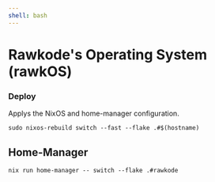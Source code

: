 ```yaml
---
shell: bash
---
```


# Rawkode's Operating System (rawkOS)

### Deploy

Applys the NixOS and home-manager configuration.

```shell '{"name": "rebuild"}
sudo nixos-rebuild switch --fast --flake .#$(hostname)
```

## Home-Manager

```shell '{"name": "home-manager switch"}'
nix run home-manager -- switch --flake .#rawkode
```
